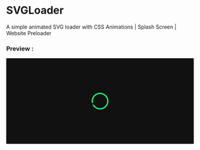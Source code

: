 # SVGLoader
A simple animated SVG loader with CSS Animations | Splash Screen | Website Preloader
### Preview : 
<img src = "loader.png"/>
